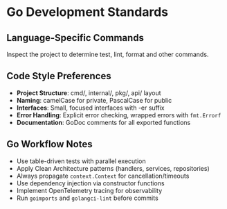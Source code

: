 # Go Development Standards

## Language-Specific Commands

Inspect the project to determine test, lint, format and other commands.

## Code Style Preferences
- **Project Structure**: cmd/, internal/, pkg/, api/ layout
- **Naming**: camelCase for private, PascalCase for public
- **Interfaces**: Small, focused interfaces with -er suffix
- **Error Handling**: Explicit error checking, wrapped errors with `fmt.Errorf`
- **Documentation**: GoDoc comments for all exported functions

## Go Workflow Notes
- Use table-driven tests with parallel execution
- Apply Clean Architecture patterns (handlers, services, repositories)
- Always propagate `context.Context` for cancellation/timeouts
- Use dependency injection via constructor functions
- Implement OpenTelemetry tracing for observability
- Run `goimports` and `golangci-lint` before commits
